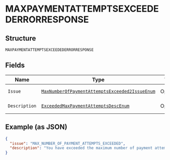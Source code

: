 
# MAXPAYMENTATTEMPTSEXCEEDEDERRORRESPONSE

## Structure

`MAXPAYMENTATTEMPTSEXCEEDEDERRORRESPONSE`

## Fields

| Name | Type | Tags | Description | Getter | Setter |
|  --- | --- | --- | --- | --- | --- |
| `Issue` | [`MaxNumberOfPaymentAttemptsExceeded2IssueEnum`](../../doc/models/max-number-of-payment-attempts-exceeded-2-issue-enum.md) | Optional | - | MaxNumberOfPaymentAttemptsExceeded2IssueEnum getIssue() | setIssue(MaxNumberOfPaymentAttemptsExceeded2IssueEnum issue) |
| `Description` | [`ExceededMaxPaymentAttemptsDescEnum`](../../doc/models/exceeded-max-payment-attempts-desc-enum.md) | Optional | - | ExceededMaxPaymentAttemptsDescEnum getDescription() | setDescription(ExceededMaxPaymentAttemptsDescEnum description) |

## Example (as JSON)

```json
{
  "issue": "MAX_NUMBER_OF_PAYMENT_ATTEMPTS_EXCEEDED",
  "description": "You have exceeded the maximum number of payment attempts."
}
```


